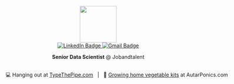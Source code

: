 <div id="header" align="center">
  <img src="https://media.giphy.com/media/UtEd87cLAH789bR5sk/giphy.gif" width="100"/>

  <div id="badges">
  <a href="https://www.linkedin.com/in/carlos-vecina/">
    <img src="https://img.shields.io/badge/LinkedIn-blue?style=for-the-badge&logo=linkedin&logoColor=white" alt="LinkedIn Badge"/>
  </a>
  <a href="mailto:carlosevecina@gmail.com">
    <img src="https://img.shields.io/badge/Gmail-D14836?style=for-the-badge&logo=gmail&logoColor=white" alt="Gmail Badge"/>
  </a>

    
  <b>Senior Data Scientist</b> @ Jobandtalent
        
  <br>
 <nobr> 💻 Hanging out at <a href="https://www.typethepipe.com">TypeThePipe.com</a>  &nbsp  |  &nbsp   🌱 <a href="https://www.autarponics.com">Growing home vegetable kits</a> at AutarPonics.com  </nobr>
    
</div>  

</div>


<!--
**CarlosVecina/CarlosVecina** is a ✨ _special_ ✨ repository because its `README.md` (this file) appears on your GitHub profile.

Here are some ideas to get you started:

- 🔭 I’m currently working on ...
- 🌱 I’m currently learning ...
- 👯 I’m looking to collaborate on ...
- 🤔 I’m looking for help with ...
- 💬 Ask me about ...
- 📫 How to reach me: ...
- 😄 Pronouns: ...
- ⚡ Fun fact: ...

[![GitHub Streak](http://github-readme-streak-stats.herokuapp.com?user=CarlosVecina&theme=dark&background=000000)](https://git.io/streak-stats)

  <a href="https://twitter.com/dataChals">
    <img src="https://img.shields.io/badge/Twitter-blue?style=for-the-badge&logo=twitter&logoColor=white" alt="Twitter Badge"/>
  </a>
https://github-readme-streak-stats.herokuapp.com/?user=CarlosVecina

[![Top Langs](https://github-readme-stats.vercel.app/api/top-langs/?username=CarlosVecina)](https://github.com/anuraghazra/github-readme-stats)

<img src="https://komarev.com/ghpvc/?username=your-github-username&style=flat-square&color=blue" alt=""/>

-->
